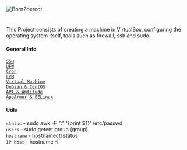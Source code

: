 ![Born2beroot](https://github.com/carlarfranca/42Projects/blob/32c32d088fea90764cc762631ca2fcf693d8b95e/born2beroot/banner-2(1).png)
# 

This Project consists of creating a machine in VirtualBox, configuring the operating system itself, tools such as firewall, ssh and sudo.<br>

#### General Info

[`SSH`](https://www.techtarget.com/searchsecurity/definition/Secure-Shell) <br>
[`UFW`](https://help.ubuntu.com/community/UFW) <br>
[`Cron`](https://opensource.com/article/17/11/how-use-cron-linux) <br>
[`LVM`](https://wiki.ubuntu.com/Lvm) <br>
[`Virtual Machine`](https://www.oracle.com/cloud/compute/virtual-machines/what-is-virtual-machine/)<br>
[`Debian & CentOS`](https://www.openlogic.com/blog/centos-vs-debian) <br>
[`APT & Aptitude`](https://www.tecmint.com/difference-between-apt-and-aptitude/) <br>
[`AppArmor & SELinux`](https://omarine.org/blog/apparmor-vs-selinux/) <br>


#### Utils
`status` - sudo awk -F ":" '{print $1}' /etc/passwd  <br>
`users` - sudo getent group (group) <br>
`hostname` - hostnamectl status <br>
`IP host` - hostname -I <br>
